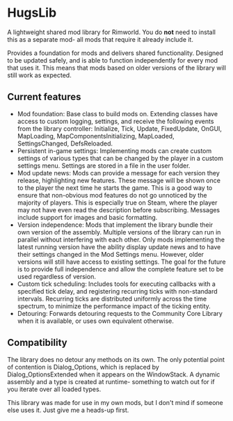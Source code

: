 # HugsLib
A lightweight shared mod library for Rimworld.
You do **not** need to install this as a separate mod- all mods that require it already include it.

Provides a foundation for mods and delivers shared functionality. Designed to be updated safely, and is able to function independently for every mod that uses it. This means that mods based on older versions of the library will still work as expected.

## Current features
- Mod foundation: Base class to build mods on. Extending classes have access to custom logging, settings, and receive the following events from the library controller: Initialize, Tick, Update, FixedUpdate, OnGUI, MapLoading, MapComponentsInitializing, MapLoaded, SettingsChanged, DefsReloaded.
- Persistent in-game settings: Implementing mods can create custom settings of various types that can be changed by the player in a custom settings menu. Settings are stored in a file in the user folder.
- Mod update news: Mods can provide a message for each version they release, highlighting new features. These message will be shown once to the player the next time he starts the game. This is a good way to ensure that non-obvious mod features do not go unnoticed by the majority of players. This is especially true on Steam, where the player may not have even read the description before subscribing. Messages include support for images and basic formatting.
- Version independence: Mods that implement the library bundle their own version of the assembly. Multiple versions of the library can run in parallel without interfering with each other. Only mods implementing the latest running version have the ability display update news and to have their settings changed in the Mod Settings menu. However, older versions will still have access to existing settings. The goal for the future is to provide full independence and allow the complete feature set to be used regardless of version.
- Custom tick scheduling: Includes tools for executing callbacks with a specified tick delay, and registering recurring ticks with non-standard intervals. Recurring ticks are distributed uniformly across the time spectrum, to minimize the performance impact of the ticking entity.
- Detouring: Forwards detouring requests to the Community Core Library when it is available, or uses own equivalent otherwise.

## Compatibility
The library does no detour any methods on its own. The only potential point of contention is Dialog_Options, which is replaced by Dialog_OptionsExtended when it appears on the WindowStack. A dynamic assembly and a type is created at runtime- something to watch out for if you iterate over all loaded types.

This library was made for use in my own mods, but I don't mind if someone else uses it. Just give me a heads-up first.
